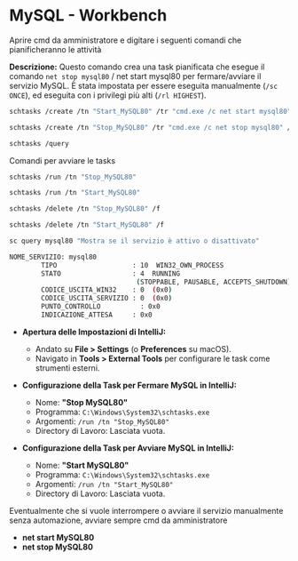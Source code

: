 # MySQL - Workbench

Aprire cmd da amministratore e digitare i seguenti comandi che pianificheranno le attività

**Descrizione:** 
Questo comando crea una task pianificata che esegue il comando `net stop mysql80` / net start mysql80 per fermare/avviare il servizio MySQL. 
È stata impostata per essere eseguita manualmente (`/sc ONCE`), ed eseguita con i privilegi più alti (`/rl HIGHEST`).

```bash
schtasks /create /tn "Start_MySQL80" /tr "cmd.exe /c net start mysql80" /rl HIGHEST /sc ONCE /st 23:59 /f

schtasks /create /tn "Stop_MySQL80" /tr "cmd.exe /c net stop mysql80" /rl HIGHEST /sc ONCE /st 23:59 /f

schtasks /query


```

Comandi per avviare le tasks

```bash
schtasks /run /tn "Stop_MySQL80"

schtasks /run /tn "Start_MySQL80"

schtasks /delete /tn "Stop_MySQL80" /f

schtasks /delete /tn "Start_MySQL80" /f

sc query mysql80 "Mostra se il servizio è attivo o disattivato"

NOME_SERVIZIO: mysql80
        TIPO                   : 10  WIN32_OWN_PROCESS
        STATO                  : 4  RUNNING
                                (STOPPABLE, PAUSABLE, ACCEPTS_SHUTDOWN)
        CODICE_USCITA_WIN32    : 0  (0x0)
        CODICE_USCITA_SERVIZIO : 0  (0x0)
        PUNTO_CONTROLLO          : 0x0
        INDICAZIONE_ATTESA     : 0x0
```

- **Apertura delle Impostazioni di IntelliJ:**
    - Andato su **File > Settings** (o **Preferences** su macOS).
    - Navigato in **Tools > External Tools** per configurare le task come strumenti esterni.
  
- **Configurazione della Task per Fermare MySQL in IntelliJ:**
    - Nome: **"Stop MySQL80"**
    - Programma: `C:\Windows\System32\schtasks.exe`
    - Argomenti: `/run /tn "Stop_MySQL80"`
    - Directory di Lavoro: Lasciata vuota.
  
- **Configurazione della Task per Avviare MySQL in IntelliJ:**
    - Nome: **"Start MySQL80"**
    - Programma: `C:\Windows\System32\schtasks.exe`
    - Argomenti: `/run /tn "Start_MySQL80"`
    - Directory di Lavoro: Lasciata vuota.

Eventualmente che si vuole interrompere o avviare il servizio manualmente senza automazione, 
avviare sempre cmd da amministratore

- **net start MySQL80**
- **net stop MySQL80**